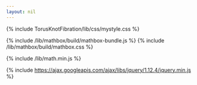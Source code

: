 ```yaml
---
layout: nil
---
```


{% include TorusKnotFibration/lib/css/mystyle.css %}

{% include /lib/mathbox/build/mathbox-bundle.js %}
{% include /lib/mathbox/build/mathbox.css %}


{% include /lib/math.min.js %}

{% include https://ajax.googleapis.com/ajax/libs/jquery/1.12.4/jquery.min.js %}
